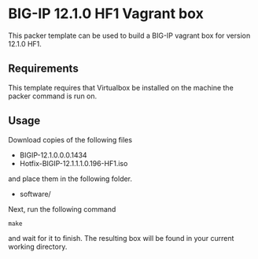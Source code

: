 # BIG-IP 12.1.0 HF1 Vagrant box

This packer template can be used to build a BIG-IP vagrant box for version
12.1.0 HF1.

## Requirements

This template requires that Virtualbox be installed on the machine
the packer command is run on.

## Usage

Download copies of the following files

  * BIGIP-12.1.0.0.0.1434
  * Hotfix-BIGIP-12.1.1.1.0.196-HF1.iso

and place them in the following folder.

  * software/

Next, run the following command

    make

and wait for it to finish. The resulting box will be found in your
current working directory.
